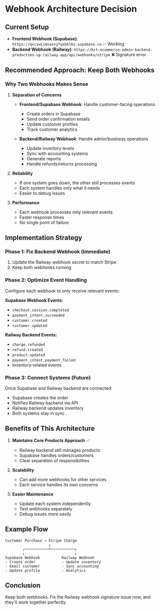 # Webhook Architecture Decision

## Current Setup
- **Frontend Webhook (Supabase)**: `https://qvcswiimsaxvyfqxbklbz.supabase.co` ✅ Working
- **Backend Webhook (Railway)**: `https://kct-ecommerce-admin-backend-production.up.railway.app/api/webhooks/stripe` ❌ Signature error

## Recommended Approach: Keep Both Webhooks

### Why Two Webhooks Makes Sense

1. **Separation of Concerns**
   - **Frontend/Supabase Webhook**: Handle customer-facing operations
     - Create orders in Supabase
     - Send order confirmation emails
     - Update customer profiles
     - Track customer analytics
   
   - **Backend/Railway Webhook**: Handle admin/business operations
     - Update inventory levels
     - Sync with accounting systems
     - Generate reports
     - Handle refunds/returns processing

2. **Reliability**
   - If one system goes down, the other still processes events
   - Each system handles only what it needs
   - Easier to debug issues

3. **Performance**
   - Each webhook processes only relevant events
   - Faster response times
   - No single point of failure

## Implementation Strategy

### Phase 1: Fix Backend Webhook (Immediate)
1. Update the Railway webhook secret to match Stripe
2. Keep both webhooks running

### Phase 2: Optimize Event Handling
Configure each webhook to only receive relevant events:

**Supabase Webhook Events:**
- `checkout.session.completed`
- `payment_intent.succeeded`
- `customer.created`
- `customer.updated`

**Railway Backend Events:**
- `charge.refunded`
- `refund.created`
- `product.updated`
- `payment_intent.payment_failed`
- Inventory-related events

### Phase 3: Connect Systems (Future)
Once Supabase and Railway backend are connected:
- Supabase creates the order
- Notifies Railway backend via API
- Railway backend updates inventory
- Both systems stay in sync

## Benefits of This Architecture

1. **Maintains Core Products Approach** ✅
   - Railway backend still manages products
   - Supabase handles orders/customers
   - Clear separation of responsibilities

2. **Scalability** 
   - Can add more webhooks for other services
   - Each service handles its own concerns

3. **Easier Maintenance**
   - Update each system independently
   - Test webhooks separately
   - Debug issues more easily

## Example Flow

```
Customer Purchase → Stripe Charge
                    ↓
        ┌───────────┴───────────┐
        ↓                       ↓
Supabase Webhook          Railway Webhook
- Create order            - Update inventory
- Email customer          - Sync accounting
- Update profile          - Analytics
```

## Conclusion
Keep both webhooks. Fix the Railway webhook signature issue now, and they'll work together perfectly.